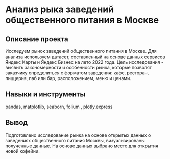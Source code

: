 # Анализ рыка заведений общественного питания в Москве

Описание проекта
----------------------------------------------
Исследуем рынок заведений общественного питания в Москве. Для анализа используем датасет, составленный на основе данных сервисов Яндекс Карты и Яндекс Бизнес на лето 2022 года. Цель исследования - выявить закономерности и особенности рынка, которые позволят заказчику определиться с форматом заведения: кафе, ресторан, пиццерия, паб или бар, расположением, меню и ценами.


Навыки и инструменты
-------------------------------------
pandas, matplotlib, seaborn, folium , plotly.express

Вывод
-------------------------------------
Подготовлено исследование рынка на основе открытых данных о заведениях общественного питания Москвы, визуализированы полученные данные. На основе данных выбрано место для открытия новой кофейни.

